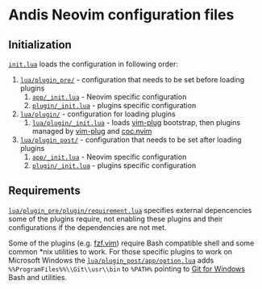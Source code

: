# Andis Neovim configuration files

## Initialization

[`init.lua`](init.lua) loads the configuration in following order:
1. [`lua/plugin_pre/`](lua/plugin_pre/) - configuration that needs to be set before loading plugins
   1. [`app/_init.lua`](lua/plugin_pre/app/_init.lua) - Neovim specific configuration
   1. [`plugin/_init.lua`](lua/plugin_pre/plugin/_init.lua) - plugins specific configuration
1. [`lua/plugin/`](lua/plugin/) - configuration for loading plugins
   1. [`lua/plugin/_init.lua`](lua/plugin/_init.lua) - loads [vim-plug](https://github.com/junegunn/vim-plug) bootstrap, then plugins managed by [vim-plug](https://github.com/junegunn/vim-plug) and [coc.nvim](https://github.com/neoclide/coc.nvim)
1. [`lua/plugin_post/`](lua/plugin_post/) - configuration that needs to be set after loading plugins
   1. [`app/_init.lua`](lua/plugin_post/app/_init.lua) - Neovim specific configuration
   1. [`plugin/_init.lua`](lua/plugin_post/plugin/_init.lua) - plugins specific configuration

## Requirements

[`lua/plugin_pre/plugin/requirement.lua`](lua/plugin_pre/plugin/requirement.lua) specifies external depencencies some of the plugins require, not enabling these plugins and their configurations if the dependencies are not met.

Some of the plugins (e.g. [fzf.vim](https://github.com/junegunn/fzf.vim)) require Bash compatible shell and some common *nix utilities to work. For those specific plugins to work on Microsoft Windows the [`lua/plugin_post/app/option.lua`](lua/plugin_post/app/option.lua) adds `%%ProgramFiles%%\\Git\\usr\\bin` to `%PATH%` pointing to [Git for Windows](https://gitforwindows.org/) Bash and utilities.
